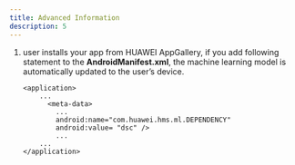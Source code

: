 ```yaml
---
title: Advanced Information
description: 5
---
```


<ol type="1">
  <li>user installs your app from HUAWEI AppGallery, if you add following statement to the <strong>AndroidManifest.xml</strong>, the machine learning model is automatically updated to the user’s device.
    <pre><div id="copy-button30" class="copy-btn" title="Copy" onclick="copyCode(this.id)"></div><code><span class="pun"><</span>application</span><span class="pun">></span>
    <span class="pun">...</span><span class="pln"></span>
      <span class="pun"><</span>meta-data</span><span class="pun">></span><span class="pln">
        <span class="pun">...</span><span class="pln"></span>
        <span class="pln">android:name="com.huawei.hms.ml.DEPENDENCY"</span>
        <span class="pln">android:value= "dsc" /></span>
        <span class="pun">...</span><span class="pln"></span>
    <span class="pun">...</span><span class="pln"></span>
<span class="pun"><</span>/application<span class="pun">></span></span><span class="pln">
  </code></pre>
  </li>
</ol>

